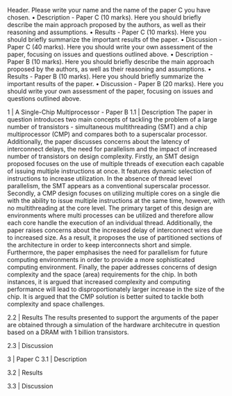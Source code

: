 Header. Please write your name and the name of the paper C you have chosen.
• Description - Paper C (10 marks). Here you should briefly describe the main approach proposed by the authors, as well as their reasoning and assumptions.
• Results - Paper C (10 marks). Here you should briefly summarize the important results of the paper.
• Discussion - Paper C (40 marks). Here you should write your own assessment of the paper, focusing on issues and questions outlined above.
• Description - Paper B (10 marks). Here you should briefly describe the main approach proposed by the authors, as well as their reasoning and assumptions.
• Results - Paper B (10 marks). Here you should briefly summarize the important results of the paper.
• Discussion - Paper B (20 marks). Here you should write your own assessment of the paper, focusing on issues and questions outlined above.

1 | A Single-Chip Multiprocessor - Paper B
1.1 | Description
The paper in question introduces two main concepts of tackling the problem of a large number of transistors - simultaneous multithreading (SMT) and a chip multiprocessor (CMP) and compares both to a superscalar processor. Additionally, the paper discusses concerns about the latency of interconnect delays, the need for parallelism and the impact of increased number of transistors on design complexity.
Firstly, an SMT design proposed focuses on the use of multiple threads of execution each capable of issuing multiple instructions at once. It features dynamic selection of instructions to increase utilization. In the absence of thread level parallelism, the SMT appears as a conventional superscalar processor. 
Secondly, a CMP design focuses on utilizing multiple cores on a single die with the ability to issue multiple instructions at the same time, however, with no multithreading at the core level. The primary target of this design are environments where multi processes can be utilized and therefore allow each core handle the execution of an individual thread. 
Additionally, the paper raises concerns about the increased delay of interconnect wires due to increased size. As a result, it proposes the use of partitioned sections of the architecture in order to keep interconnects short and simple. Furthermore, the paper emphasises the need for parallelism for future computing environments in order to provide a more sophisticated computing environment. Finally, the paper addresses concerns of design complexity and the space (area) requirements for the chip. In both instances, it is argued that increased complexity and computing performance will lead to disproportionately larger increase in the size of the chip. It is argued that the CMP solution is better suited to tackle both complexity and space challenges.

2.2 | Results
The results presented to support the arguments of the paper are obtained through a simulation of the hardware architecutre in question based on a DRAM with 1 billion transistors.



2.3 | Discussion

3 | Paper C
3.1 | Description

3.2 | Results

3.3 | Discussion